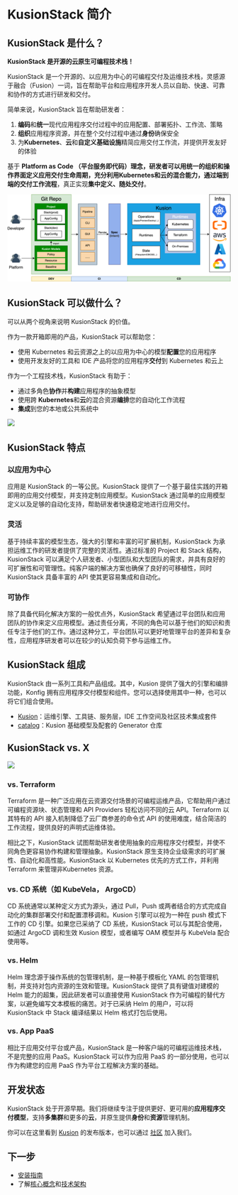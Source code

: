 # KusionStack 简介

## KusionStack 是什么？

**KusionStack 是开源的云原生可编程技术栈！**

KusionStack 是一个开源的、以应用为中心的可编程交付及运维技术栈，灵感源于融合（Fusion）一词，旨在帮助平台和应用程序开发人员以自助、快速、可靠和协作的方式进行研发和交付。

简单来说，KusionStack 旨在帮助研发者：

1. **编码**和**统一**现代应用程序交付过程中的应用配置、部署拓扑、工作流、策略
2. **组织**应用程序资源，并在整个交付过程中通过**身份**确保安全
3. 为**Kubernetes**、**云**和**自定义基础设施**精简应用交付工作流，并提供开发友好的体验

基于 **Platform as Code （平台服务即代码）**理念，研发者可以用统一的组织和操作界面定义应用交付生命周期，充分利用Kubernetes和云的混合能力，通过**端到端的交付工作流程**，真正实现**集中定义、随处交付**。

![](https://raw.githubusercontent.com/KusionStack/kusion/main/docs/workflow.png)

## KusionStack 可以做什么？

可以从两个视角来说明 KusionStack 的价值。

作为一款开箱即用的产品，KusionStack 可以帮助您：

+ 使用 Kubernetes 和云资源之上的以应用为中心的模型**配置**您的应用程序
+ 使用开发友好的工具和 IDE 产品将您的应用程序**交付**到 Kubernetes 和云上

作为一个工程技术栈，KusionStack 有助于：

+ 通过多角色**协作**并**构建**应用程序的抽象模型
+ 使用跨 **Kubernetes**和**云**的混合资源**编排**您的自动化工作流程
+ **集成**到您的本地或公共系统中

![](/img/docs/user_docs/intro/kusion-stack-1.png)

## KusionStack 特点

### 以应用为中心

应用是 KusionStack 的一等公民。KusionStack 提供了一个基于最佳实践的开箱即用的应用交付模型，并支持定制应用模型。KusionStack 通过简单的应用模型定义以及足够的自动化支持，帮助研发者快速稳定地进行应用交付。

### 灵活

基于持续丰富的模型生态，强大的引擎和丰富的可扩展机制，KusionStack 为承担运维工作的研发者提供了完整的灵活性。通过标准的 Project 和 Stack 结构，KusionStack 可以满足个人研发者、小型团队和大型团队的需求，并具有良好的可扩展性和可管理性。纯客户端的解决方案也确保了良好的可移植性，同时 KusionStack 具备丰富的 API 使其更容易集成和自动化。

### 可协作

除了具备代码化解决方案的一般优点外，KusionStack 希望通过平台团队和应用团队的协作来定义应用模型。通过责任分离，不同的角色可以基于他们的知识和责任专注于他们的工作。通过这种分工，平台团队可以更好地管理平台的差异和复杂性，应用程序研发者可以在较少的认知负荷下参与运维工作。

## KusionStack 组成

KusionStack 由一系列工具和产品组成。其中，Kusion 提供了强大的引擎和编排功能，Konfig 拥有应用程序交付模型和组件。您可以选择使用其中一种，也可以将它们组合使用。

+ [Kusion](https://github.com/KusionStack/kusion)：运维引擎、工具链、服务层，IDE 工作空间及社区技术集成套件
+ [catalog](https://github.com/KusionStack/catalog)：Kusion 基础模型及配套的 Generator 仓库

## KusionStack vs. X

![](/img/docs/user_docs/intro/kusion-vs-x.png)

### vs. Terraform

Terraform 是一种广泛应用在云资源交付场景的可编程运维产品，它帮助用户通过可编程资源块、状态管理和 API Providers 轻松访问不同的云 API。Terraform 以其特有的 API 接入机制降低了云厂商参差的命令式 API 的使用难度，结合简洁的工作流程，提供良好的声明式运维体验。

相比之下，KusionStack 试图帮助研发者使用抽象的应用程序交付模型，并使不同角色更容易协作构建和管理抽象。KusionStack 原生支持企业级需求的可扩展性、自动化和高性能。KusionStack 以 Kubernetes 优先的方式工作，并利用 Terraform 来管理非Kubernetes 资源。

### vs. CD 系统（如 KubeVela， ArgoCD）

CD 系统通常以某种定义方式为源头，通过 Pull，Push 或两者结合的方式完成自动化的集群部署交付和配置漂移调和。Kusion 引擎可以视为一种在 push 模式下工作的 CD 引擎。如果您已采纳了 CD 系统，KusionStack 可以与其配合使用，如通过 ArgoCD 调和生效 Kusion 模型，或者编写 OAM 模型并与 KubeVela 配合使用等。

### vs. Helm

Helm 理念源于操作系统的包管理机制，是一种基于模板化 YAML 的包管理机制，并支持对包内资源的生效和管理。KusionStack 提供了具有键值对建模的 Helm 能力的超集，因此研发者可以直接使用 KusionStack 作为可编程的替代方案，以避免编写文本模板的痛苦。对于已采纳 Helm 的用户，可以将 KusionStack 中 Stack 编译结果以 Helm 格式打包后使用。

### vs. App PaaS

相比于应用交付平台或产品，KusionStack 是一种客户端的可编程运维技术栈，不是完整的应用 PaaS。KusionStack 可以作为应用 PaaS 的一部分使用，也可以作为构建您的应用 PaaS 作为平台工程解决方案的基础。

## 开发状态

KusionStack 处于开源早期。我们将继续专注于提供更好、更可用的**应用程序交付模型**，支持**多集群**和更多的**云**，并原生提供**身份**和**资源**管理机制。

你可以在这里看到 [Kusion](https://github.com/KusionStack/kusion/releases) 的发布版本，也可以通过 [社区](https://github.com/KusionStack/community) 加入我们。

## 下一步

+ [安装指南](/docs/user_docs/getting-started/install)
+ 了解[核心概念](/docs/user_docs/concepts/glossary)和[技术架构](/docs/user_docs/concepts/arch)
